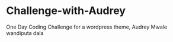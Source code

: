 # Challenge-with-Audrey
One Day Coding Challenge for a wordpress theme, Audrey Mwale wandiputa dala
